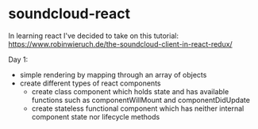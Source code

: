 # soundcloud-react

In learning react I've decided to take on this tutorial:
https://www.robinwieruch.de/the-soundcloud-client-in-react-redux/

Day 1:
 - simple rendering by mapping through an array of objects
 - create different types of react components
    - create class component which holds state and has available functions such as componentWillMount and componentDidUpdate
    - create stateless functional component which has neither internal component state nor lifecycle methods
